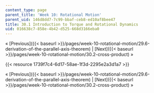 ```yaml
---
content_type: page
parent_title: 'Week 10: Rotational Motion'
parent_uid: 146d8dd7-7c99-bbaf-ceb8-ed10af8bee47
title: 30.1 Introduction to Torque and Rotational Dynamics
uid: 016638c7-858e-4b42-d525-668d3166eba0
---
```


« [Previous]({{< baseurl >}}/pages/week-10-rotational-motion/29.6-derivation-of-the-parallel-axis-theorem) | [Next]({{< baseurl >}}/pages/week-10-rotational-motion/30.2-cross-product) »

{{< resource 1739f7c4-6d17-58ae-1f3d-2295e2a3d1a7 >}}

« [Previous]({{< baseurl >}}/pages/week-10-rotational-motion/29.6-derivation-of-the-parallel-axis-theorem) | [Next]({{< baseurl >}}/pages/week-10-rotational-motion/30.2-cross-product) »